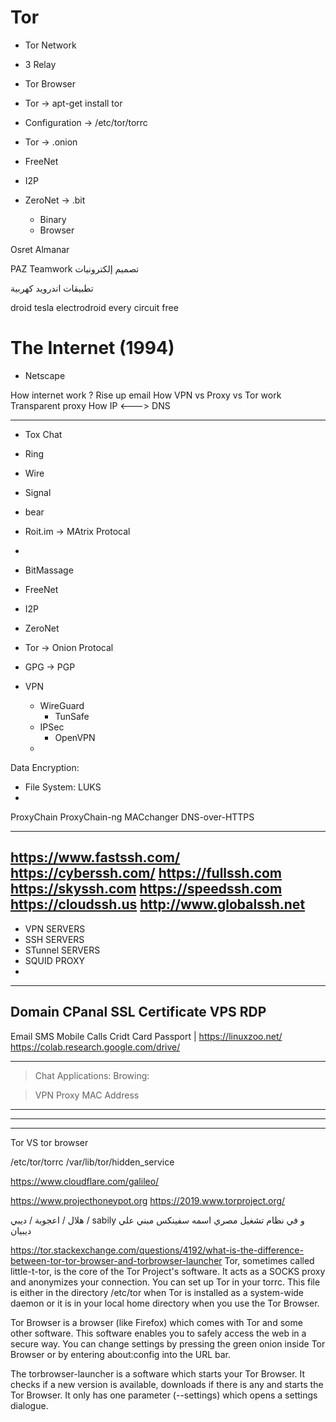 Tor
====

- Tor Network
- 3 Relay
- Tor Browser
- Tor -> apt-get install tor
- Configuration -> /etc/tor/torrc





- Tor -> .onion 
- FreeNet
- I2P
- ZeroNet -> .bit
  - Binary
  - Browser


Osret Almanar


PAZ Teamwork
تصميم إلكترونيات

تطبيقات اندرويد كهربية

droid tesla
electrodroid
every circuit free









The Internet (1994)
===================

- Netscape







How internet work ?
Rise up email
How VPN vs Proxy vs Tor work
Transparent proxy
How IP <---> DNS


------------------------------------------------------------------------------------------------------------------------------------------
- Tox Chat
- Ring
- Wire
- Signal
- bear
- Roit.im -> MAtrix Protocal
- 
- BitMassage
- FreeNet
- I2P
- ZeroNet
- Tor -> Onion Protocal



- GPG -> PGP
- VPN
    - WireGuard
        - TunSafe
    - IPSec
        - OpenVPN
    - 

Data Encryption:
- File System: LUKS
- 

ProxyChain
ProxyChain-ng
MACchanger
DNS-over-HTTPS




------------------------------------------------------------------------------------------------------------------------------------------------------------
https://www.fastssh.com/
https://cyberssh.com/
https://fullssh.com
https://skyssh.com
https://speedssh.com
https://cloudssh.us
http://www.globalssh.net
------------------------------------------------------------------------------------------------------------------------------------------------------------
- VPN SERVERS
- SSH SERVERS
- STunnel SERVERS
- SQUID PROXY
- 
------------------------------------------------------------------------------------------------------------------------------------------------------------
Domain
CPanal
SSL Certificate
VPS
RDP
------------------------------------------------------------------------------------------------------------------------------------------------------------
Email
SMS
Mobile Calls
Cridt Card
Passport | 
https://linuxzoo.net/
https://colab.research.google.com/drive/


------------------------------------------------------------------------------------------------------------------------------------------------------------

> Chat Applications:
> Browing:
> 

> VPN
> Proxy
> MAC Address


------------------------------------------------------------------------------------------------------------------------------------------------------------
------------------------------------------------------------------------------------------------------------------------------------------------------------
------------------------------------------------------------------------------------------------------------------------------------------------------------








Tor VS tor browser

/etc/tor/torrc
/var/lib/tor/hidden_service


https://www.cloudflare.com/galileo/

https://www.projecthoneypot.org
https://2019.www.torproject.org/




هلال / اعجوبة / ديبي / sabily 
و في نظام تشغيل مصري اسمه سفينكس مبني علي ديبيان




https://tor.stackexchange.com/questions/4192/what-is-the-difference-between-tor-tor-browser-and-torbrowser-launcher
Tor, sometimes called little-t-tor, is the core of the Tor Project's software. It acts as a SOCKS proxy and anonymizes your connection. You can set up Tor in your torrc. This file is either in the directory /etc/tor when Tor is installed as a system-wide daemon or it is in your local home directory when you use the Tor Browser.

Tor Browser is a browser (like Firefox) which comes with Tor and some other software. This software enables you to safely access the web in a secure way. You can change settings by pressing the green onion inside Tor Browser or by entering about:config into the URL bar.

The torbrowser-launcher is a software which starts your Tor Browser. It checks if a new version is available, downloads if there is any and starts the Tor Browser. It only has one parameter (--settings) which opens a settings dialogue.